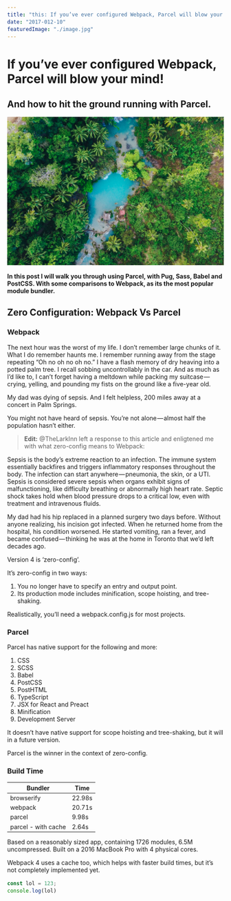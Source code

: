 ```yaml
---
title: "this: If you’ve ever configured Webpack, Parcel will blow your mind!"
date: "2017-012-10"
featuredImage: "./image.jpg"
---
```

# If you’ve ever configured Webpack, Parcel will blow your mind!
## And how to hit the ground running with Parcel.

![salted duck eggs](./image2.jpg)

**In this post I will walk you through using Parcel, with Pug, Sass, Babel and PostCSS. With some comparisons to Webpack, as its the most popular module bundler.**
## Zero Configuration: Webpack Vs Parcel
### Webpack

The next hour was the worst of my life. I don’t remember large chunks of it. What I do remember haunts me. I remember running away from the stage repeating “Oh no oh no oh no.” I have a flash memory of dry heaving into a potted palm tree. I recall sobbing uncontrollably in the car. And as much as I’d like to, I can’t forget having a meltdown while packing my suitcase — crying, yelling, and pounding my fists on the ground like a five-year old.

My dad was dying of sepsis. And I felt helpless, 200 miles away at a concert in Palm Springs.

You might not have heard of sepsis. You’re not alone — almost half the population hasn’t either.

> **Edit:** @TheLarkInn left a response to this article and enligtened me with what zero-config means to Webpack:

Sepsis is the body’s extreme reaction to an infection. The immune system essentially backfires and triggers inflammatory responses throughout the body. The infection can start anywhere — pneumonia, the skin, or a UTI. Sepsis is considered severe sepsis when organs exhibit signs of malfunctioning, like difficulty breathing or abnormally high heart rate. Septic shock takes hold when blood pressure drops to a critical low, even with treatment and intravenous fluids.

My dad had his hip replaced in a planned surgery two days before. Without anyone realizing, his incision got infected. When he returned home from the hospital, his condition worsened. He started vomiting, ran a fever, and became confused — thinking he was at the home in Toronto that we’d left decades ago.

Version 4 is ‘zero-config’.

It’s zero-config in two ways:
1. You no longer have to specify an entry and output point.
2. Its production mode includes minification, scope hoisting, and tree-shaking.

Realistically, you’ll need a webpack.config.js for most projects.


### Parcel

Parcel has native support for the following and more:

1. CSS
2. SCSS
3. Babel
4. PostCSS
5. PostHTML
6. TypeScript
7. JSX for React and Preact
8. Minification
9. Development Server

It doesn’t have native support for scope hoisting and tree-shaking, but it will in a future version.

Parcel is the winner in the context of zero-config.

### Build Time

|       Bundler        |  Time  |
|----------------------|--------|
| browserify           | 22.98s |
| webpack              | 20.71s |
| parcel               | 9.98s  |
| parcel - with cache  | 2.64s  |

Based on a reasonably sized app, containing 1726 modules, 6.5M uncompressed. Built on a 2016 MacBook Pro with 4 physical cores.

Webpack 4 uses a cache too, which helps with faster build times, but it’s not completely implemented yet.

```javascript
const lol = 123;
console.log(lol)
```
